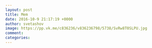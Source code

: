 ```yaml
--- 
layout: post 
title: Mem 
date: 2016-10-9 21:17:19 +0000 
author: svetashov 
image: https://pp.vk.me/c836236/v836236798/5738/SvRw8T0SLPU.jpg
comment: 
categories: 
---
```


